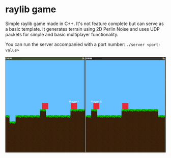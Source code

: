 # raylib game

Simple raylib game made in C++. It's not feature complete but can serve as a basic template. It generates terrain using 2D Perlin Noise and uses UDP packets for simple and basic multiplayer functionality. 

You can run the server accompanied with a port number:
`./server <port-value>`

![](images/raylib_game.png)